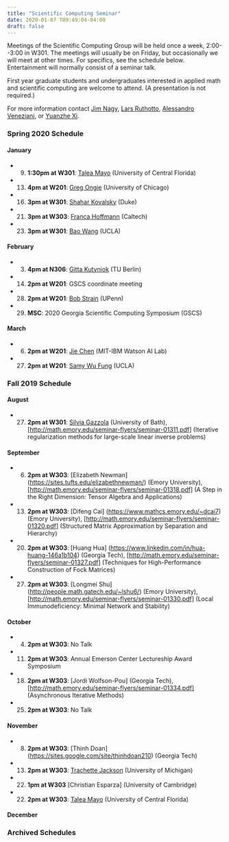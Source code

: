 ```yaml
---
title: "Scientific Computing Seminar"
date: 2020-01-07 T09:49:04-04:00
draft: false
---
```


Meetings of the Scientific Computing Group will be held once a week, 2:00--3:00 in W301. The meetings will usually be on Friday, but occasionally we will meet at other times. For specifics, see the schedule below. Entertainment will normally consist of a seminar talk.

First year graduate students and undergraduates interested in applied math and scientific computing are welcome to attend. (A presentation is not required.)

For more information contact [Jim Nagy](http://www.mathcs.emory.edu/~nagy), [Lars Ruthotto](http://www.mathcs.emory.edu/~lruthot), [Alessandro Veneziani](http://www.mathcs.emory.edu/~ale), or [Yuanzhe Xi](http://www.math.emory.edu/~yxi26/).


### Spring 2020 Schedule

#### January
* 9. **1:30pm at W301**:  [Talea Mayo](https://www.taleamayo.com/) (University of Central Florida)
* 13. **4pm at W201**:  [Greg Ongie](https://gregongie.github.io/) (University of Chicago)
* 16. **3pm at W301**:  [Shahar Kovalsky](https://shaharkov.github.io/) (Duke)
* 21. **3pm at W303**:  [Franca Hoffmann](https://francahoffmann.wordpress.com/) (Caltech)
* 23. **3pm at W301**:  [Bao Wang](https://www.math.ucla.edu/~wangbao/) (UCLA)

#### February
* 3. **4pm at N306**:  [Gitta Kutyniok](https://www.math.tu-berlin.de/fachgebiete_ag_modnumdiff/angewandtefunktionalanalysis/v_menue/mitarbeiter/kutyniok/v_menue/home/) (TU Berlin)
* 14. **2pm at W201**: GSCS coordinate meeting
* 28. **2pm at W201**:  [Bob Strain](https://www.math.upenn.edu/~strain/) (UPenn)
* 29. **MSC**: 2020 Georgia Scientific Computing Symposium (GSCS)

#### March
* 6. **2pm at W201**:  [Jie Chen](https://jiechenjiechen.github.io/) (MIT-IBM Watson AI Lab)
* 27. **2pm at W201**: [Samy Wu Fung](https://sites.google.com/site/samywufung/research?authuser=0) (UCLA)





### Fall 2019 Schedule

#### August 
* 27. **2pm at W301**:  [Silvia Gazzola](http://people.bath.ac.uk/sg968/) (University of Bath), [http://math.emory.edu/seminar-flyers/seminar-01311.pdf] (Iterative regularization methods for large-scale linear inverse problems)

#### September
* 6. **2pm at W303**:  [Elizabeth Newman] (https://sites.tufts.edu/elizabethnewman/) (Emory University), [http://math.emory.edu/seminar-flyers/seminar-01318.pdf] (A Step in the Right Dimension: Tensor Algebra and Applications)
* 13. **2pm at W303**:  [Difeng Cai] (https://www.mathcs.emory.edu/~dcai7) (Emory University), [http://math.emory.edu/seminar-flyers/seminar-01320.pdf] (Structured Matrix Approximation by Separation and Hierarchy)
* 20. **2pm at W303**:  [Huang Hua] (https://www.linkedin.com/in/hua-huang-146a1b104) (Georgia Tech), [http://math.emory.edu/seminar-flyers/seminar-01327.pdf] (Techniques for High-Performance Construction of Fock Matrices)
* 27. **2pm at W303**:  [Longmei Shu] (http://people.math.gatech.edu/~lshu6/) (Emory University), [http://math.emory.edu/seminar-flyers/seminar-01330.pdf] (Local Immunodeficiency: Minimal Network and Stability)

#### October
* 4. **2pm at W303**:  No Talk
* 11. **2pm at W303**:  Annual Emerson Center Lectureship Award Symposium
* 18. **2pm at W303**:  [Jordi Wolfson-Pou] (Georgia Tech), [http://math.emory.edu/seminar-flyers/seminar-01334.pdf] (Asynchronous Iterative Methods)
* 25. **2pm at W303**:  No Talk

#### November  
* 8.  **2pm at W303**:  [Thinh Doan] (https://sites.google.com/site/thinhdoan210) (Georgia Tech)
* 13. **2pm at W303**:  [Trachette Jackson](https://sites.lsa.umich.edu/tjacks/) (University of Michigan)
* 22. **1pm at W303**   [Christian Esparza] (University of Cambridge)  
* 22. **2pm at W303**:  [Talea Mayo](https://www.taleamayo.com/) (University of Central Florida)

#### December



### Archived Schedules

